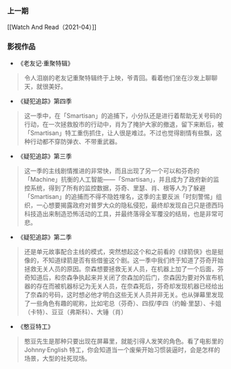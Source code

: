 ### 上一期

[[Watch And Read（2021-04）]]

### 影视作品

- 《老友记·重聚特辑》

> 令人泪崩的老友记重聚特辑终于上映，爷青回。看着他们坐在沙发上聊聊天，就很美好。

- 《疑犯追踪》第四季

> 这一季中，在「Smartisan」的追捕下，小分队还是进行着帮助无关号码的行动，在一次拯救股市的行动中，肖为了掩护大家的撤退，留下来断后，被「Smartisan」特工重伤抓住，让人很是难过。不过也觉得剧情有些飘，这种行动都不穿防弹衣、不带重武器。

- 《疑犯追踪》第三季

> 这一季的主线剧情推进的非常快，而且出现了另一个可以和芬奇的「Machine」抗衡的人工智能——「Smartisan」，并且成为了政府新的监控系统，得到了所有的监控数据，芬奇、里瑟、肖、根等人为了躲避「Smartisan」的追捕而不得不隐姓埋名，这季的主要反派「时刻警惕」组织，一心想要揭露政府对普罗大众的隐私侵犯，最终却发现自己只是德西玛科技造出来制造恐怖活动的工具，并最终落得全军覆没的结局，也是非常可悲。

- 《疑犯追踪》第二季

> 还是单元故事配合主线的模式，突然想起这个和之前看的《绿箭侠》也是挺像的，不知道绿箭是否有些借鉴这个剧。这一季中我们终于知道了芬奇开始拯救无关人员的原因。奈森想要拯救无关人员，在机器上加了一个后面，芬奇知道后，和奈森争执起来并关闭了奈森加的后门，奈森因为要对外宣布机器的存在而被机器标记为无关人员，在奈森死后，芬奇却发现机器已经给出了奈森的号码，这时想必他才明白这些无关人员并非无关。也从弹幕里发现了一些角色有趣的昵称，比如宅总（芬奇）、四叔/李四（约翰·里瑟）、卡姐（卡特）、豆豆（弗斯科）、大锤（肖）

- 《憨豆特工》

> 憨豆先生是那种只要出现在屏幕里，就能引得人发笑的角色。看了电影里的 Johnny·English 特工，你会知道当一个废柴开始习惯装逼时，会是怎样的场景，大型的社死现场。